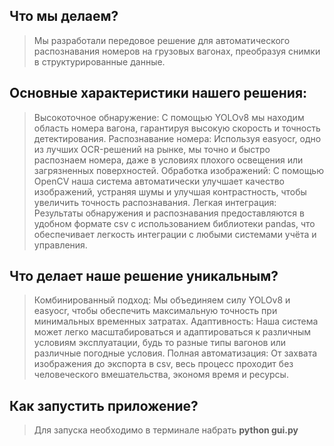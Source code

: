 ## Что мы делаем?
> Мы разработали передовое решение для автоматического распознавания номеров на грузовых вагонах, преобразуя снимки в структурированные данные.
## Основные характеристики нашего решения:
> Высокоточное обнаружение: С помощью YOLOv8 мы находим область номера вагона, гарантируя высокую скорость и точность детектирования.
> Распознавание номера: Используя easyocr, одно из лучших OCR-решений на рынке, мы точно и быстро распознаем номера, даже в условиях плохого освещения или загрязненных поверхностей.
> Обработка изображений: С помощью OpenCV наша система автоматически улучшает качество изображений, устраняя шумы и улучшая контрастность, чтобы увеличить точность распознавания.
> Легкая интеграция: Результаты обнаружения и распознавания предоставляются в удобном формате csv с использованием библиотеки pandas, что обеспечивает легкость интеграции с любыми системами учёта и управления.
## Что делает наше решение уникальным?
> Комбинированный подход: Мы объединяем силу YOLOv8 и easyocr, чтобы обеспечить максимальную точность при минимальных временных затратах.
> Адаптивность: Наша система может легко масштабироваться и адаптироваться к различным условиям эксплуатации, будь то разные типы вагонов или различные погодные условия.
> Полная автоматизация: От захвата изображения до экспорта в csv, весь процесс проходит без человеческого вмешательства, экономя время и ресурсы.
## Как запустить приложение?
>Для запуска необходимо в терминале набрать **python gui.py**

